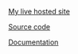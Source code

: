 [My live hosted site](http://cindyyhu.com)


[Source code](https://github.com/Rcin/Rcin.github.io)


[Documentation](http://sites.bxmc.poly.edu/~cindyhu/WebDev/index.php/2016/12/21/final-project-presentation/)